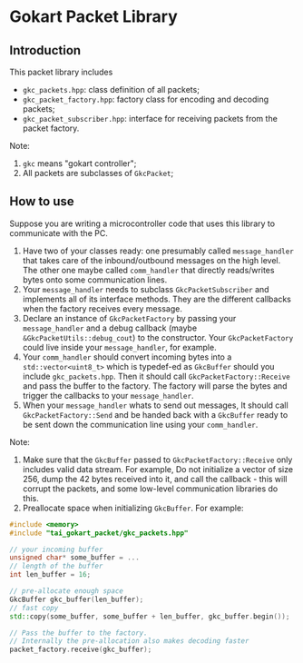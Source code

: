 # Gokart Packet Library

## Introduction

This packet library includes

- `gkc_packets.hpp`: class definition of all packets;
- `gkc_packet_factory.hpp`: factory class for encoding and decoding packets;
- `gkc_packet_subscriber.hpp`: interface for receiving packets from the packet factory.

Note:

1. `gkc` means "gokart controller";
2. All packets are subclasses of `GkcPacket`;

## How to use

Suppose you are writing a microcontroller code that uses this library to communicate with the PC.

1. Have two of your classes ready: one presumably called `message_handler` that takes care of the inbound/outbound messages on the high level. The other one maybe called `comm_handler` that directly reads/writes bytes onto some communication lines.
2. Your `message_handler` needs to subclass `GkcPacketSubscriber` and implements all of its interface methods. They are the different callbacks when the factory receives every message.
3. Declare an instance of `GkcPacketFactory` by passing your `message_handler` and a debug callback (maybe `&GkcPacketUtils::debug_cout`) to the constructor. Your `GkcPacketFactory` could live inside your `message_handler`, for example.
4. Your `comm_handler` should convert incoming bytes into a `std::vector<uint8_t>` which is typedef-ed as `GkcBuffer` should you include `gkc_packets.hpp`. Then it should call `GkcPacketFactory::Receive` and pass the buffer to the factory. The factory will parse the bytes and trigger the callbacks to your `message_handler`.
5. When your `message_handler` whats to send out messages, It should call `GkcPacketFactory::Send` and be handed back with a `GkcBuffer` ready to be sent down the communication line using your `comm_handler`.

Note:

1. Make sure that the `GkcBuffer` passed to `GkcPacketFactory::Receive` only includes valid data stream. For example, Do not initialize a vector of size 256, dump the 42 bytes received into it, and call the callback - this will corrupt the packets, and some low-level communication libraries do this.
2. Preallocate space when initializing `GkcBuffer`. For example:
```cpp
#include <memory>
#include "tai_gokart_packet/gkc_packets.hpp"

// your incoming buffer
unsigned char* some_buffer = ...
// length of the buffer
int len_buffer = 16;

// pre-allocate enough space
GkcBuffer gkc_buffer(len_buffer);
// fast copy
std::copy(some_buffer, some_buffer + len_buffer, gkc_buffer.begin());

// Pass the buffer to the factory. 
// Internally the pre-allocation also makes decoding faster
packet_factory.receive(gkc_buffer);
```